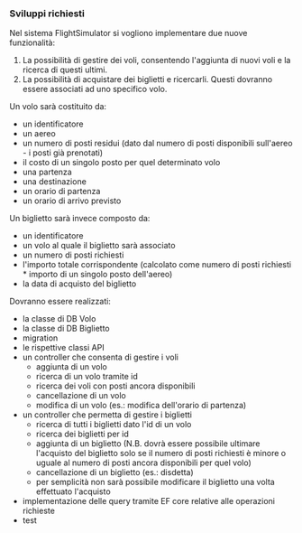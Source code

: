 ### Sviluppi richiesti

Nel sistema FlightSimulator si vogliono implementare due nuove funzionalità:
1. La possibilità di gestire dei voli, consentendo l'aggiunta di nuovi voli e la ricerca di questi ultimi.
2. La possibilità di acquistare dei biglietti e ricercarli. Questi dovranno essere associati ad uno specifico volo.

Un volo sarà costituito da:
* un identificatore
* un aereo
* un numero di posti residui (dato dal numero di posti disponibili sull'aereo - i posti già prenotati)
* il costo di un singolo posto per quel determinato volo
* una partenza 
* una destinazione
* un orario di partenza
* un orario di arrivo previsto

Un biglietto sarà invece composto da:
* un identificatore
* un volo al quale il biglietto sarà associato
* un numero di posti richiesti
* l'importo totale corrispondente (calcolato come numero di posti richiesti * importo di un singolo posto dell'aereo)
* la data di acquisto del biglietto

Dovranno essere realizzati:
* la classe di DB Volo
* la classe di DB Biglietto
* migration
* le rispettive classi API
* un controller che consenta di gestire i voli 
    - aggiunta di un volo
    - ricerca di un volo tramite id
    - ricerca dei voli con posti ancora disponibili
    - cancellazione di un volo
    - modifica di un volo (es.: modifica dell'orario di partenza)
* un controller che permetta di gestire i biglietti
    - ricerca di tutti i biglietti dato l'id di un volo
    - ricerca dei biglietti per id
    - aggiunta di un biglietto (N.B. dovrà essere possibile ultimare l'acquisto del biglietto solo se il numero di posti richiesti è minore o uguale al numero di posti ancora disponibili per quel volo)
    - cancellazione di un biglietto (es.: disdetta)
    - per semplicità non sarà possibile modificare il biglietto una volta effettuato l'acquisto
* implementazione delle query tramite EF core relative alle operazioni richieste
* test